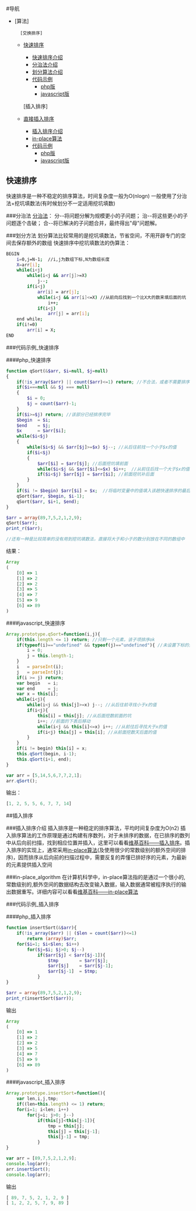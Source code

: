 #导航
- [算法]

    	[交换排序]
	- [快速排序](#快速排序)
		- [快速排序介绍](#快速排序)
		- [分治法介绍](#分治法)
		- [划分算法介绍](#划分方法)
		- [代码示例](#代码示例_快速排序)
			- [php版](#php_快速排序)
			- [javascript版](#javascript_快速排序)
			
    	[插入排序]
	- [直接插入排序](#插入排序)
		- [插入排序介绍](#插入排序介绍)
		- [in-place算法](#in-place_algorithm)
		- [代码示例](#代码示例_插入排序)
			- [php版](#php_插入排序)
			- [javascript版](#javascript_插入排序)


## 快速排序
快速排序是一种不稳定的排序算法，时间复杂度一般为O(nlogn)
一般使用了分治法+挖坑填数法(有时候划分不一定适用挖坑填数)

###分治法
[分治法](http://baike.baidu.com/link?url=0KLfXSDK6Nb4M3HKoVW0MIayqhoGzQ5-Bc8oVOEC7dUvp-BXfXf6WVZ6lYDnVItthTqJVbkeFoVwS19-08eixK)：
	分--将问题分解为规模更小的子问题；
	治--将这些更小的子问题逐个击破；
	合--将已解决的子问题合并，最终得出"母"问题解。

###划分方法
划分算法比较常用的是挖坑填数法，节省空间，不用开辟专门的空间去保存额外的数组
快速排序中挖坑填数法的伪算法：
``` bash
BEGIN
	i=0,j=N-1;  //i,j为数组下标,N为数组长度
	X=arr[i];
	while(i<j)
		while(i<j && arr[j]>=X)
			j--;
		if(i<j)
			arr[i] = arr[j];
			while(i<j && arr[i]<=X) //从前向后找到一个比X大的数来填后面的坑
				i++;
			if(i<j)
				arr[j] = arr[i];
	end while;
	if(i!=0)
		arr[i] = X;
END
```

###代码示例_快速排序

####php_快速排序
```php
function qSort(&$arr, $i=null, $j=null)
{
	if(!is_array($arr) || count($arr)<=1) return; //不合法，或者不需要排序
	if($i===null && $j === null)
	{
		$i = 0;
		$j = count($arr)-1;
	}
	if($i>=$j) return; //该部分已经排序完毕
	$begin 	= $i;
	$end 	= $j;
	$x 		= $arr[$i];
	while($i<$j)
	{
		while($i<$j && $arr[$j]>=$x) $j--; //从后往前找一个小于$x的值
		if($i<$j)
		{
			$arr[$i] = $arr[$j]; //后面挖坑填前面
			while($i<$j && $arr[$i]<=$x) $i++;  //从前往后找一个大于$x的值
			if($i<$j) $arr[$j] = $arr[$i]; //前面挖坑补后面
		}
	}
	if($i != $begin) $arr[$i] = $x;  //将临时变量中的值填入该趟快速排序的最后一个坑
	qSort($arr, $begin, $i-1);
	qSort($arr, $i+1, $end);
}

$arr = array(89,7,5,2,1,2,9);
qSort($arr);
print_r($arr);

//还有一种是比较简单的没有用到挖坑填数法，直接将大于和小于的数分别放在不同的数组中
```
结果：
```javascript
Array
(
    [0] => 1
    [1] => 2
    [2] => 2
    [3] => 5
    [4] => 7
    [5] => 9
    [6] => 89
)
```

####javascript_快速排序
```javascript
Array.prototype.qSort=function(i,j){
	if(this.length <= 1) return; //只剩一个元素，该子项排序ok
	if(typeof(i)=="undefined" && typeof(j)=="undefined"){ //未设置下标的开始和结尾，初始赋值
		i = 0;
		j = this.length-1;
	}
	i 	= parseInt(i);
	j	= parseInt(j);
	if(i >= j) return;
	var begin 	= i;
	var end 	= j;
	var x = this[i];
	while(i<j){
		while(i<j && this[j]>=x) j--; //从后往前寻找小于x的值
		if(i<j){
			this[i] = this[j]; //从后面挖数前面的坑
			i++; //前面的下表后移动
			while(i<j && this[i]<=x) i++; //从前往后寻找大于x的值
			if(i<j) this[j] = this[i]; //从前面挖数天后面的值
		}
	}
	if(i != begin) this[i] = x;
	this.qSort(begin, i-1);
	this.qSort(i+1, end);
}

var arr = [5,14,5,6,7,7,2,1];
arr.qSort();
```
输出：
```javascript
[1, 2, 5, 5, 6, 7, 7, 14]
```

##插入排序

###插入排序介绍
插入排序是一种稳定的排序算法，平均时间复杂度为O(n2)
插入排序算法的工作原理是通过构建有序数列，对于未排序的数据，在已排序的数列中从后向前扫描，找到相应位置并插入，这里可以看看[维基百科——插入排序](#http://zh.wikipedia.org/wiki/%E6%8F%92%E5%85%A5%E6%8E%92%E5%BA%8F)。插入排序的实现上，通常采用[in-place算法](http://en.wikipedia.org/wiki/In-place_algorithm)(及使用很少的常数级别的额外空间的排序)，因而排序从后向前的扫描过程中，需要反复的弄懂已排好序的元素，为最新的元素提供插入空间

###in-place_algorithm
在计算机科学中，in-place算法指的是通过一个很小的,常数级别的,额外空间的数据结构去改变输入数据，输入数据通常被程序执行的输出数据重写。详细内容可以看看[维基百科——in-place算法](#http://en.wikipedia.org/wiki/In-place_algorithm)

###代码示例_插入排序

####php_插入排序
```php
function insertSort(&$arr){
	if(!is_array($arr) || ($len = count($arr))<=1)
		return (array)$arr;
	for($i=1; $i<$len; $i++)
		for($j=$i; $j>0; $j--)
			if($arr[$j] < $arr[$j-1]){
				$tmp 		= $arr[$j];
				$arr[$j] 	= $arr[$j-1];
				$arr[$j-1] 	= $tmp;
			}
}

$arr = array(89,7,5,2,1,2,9);
print_r(insertSort($arr));
```
输出
```javascript
Array
(
    [0] => 1
    [1] => 2
    [2] => 2
    [3] => 5
    [4] => 7
    [5] => 9
    [6] => 89
)
```

####javascript_插入排序
```javascript
Array.prototype.insertSort=function(){
	var len,i,j,tmp;
	if((len=this.length) <= 1) return;
	for(i=1; i<len; i++)
		for(j=i; j>0; j--)
			if(this[j]<this[j-1]){
				tmp = this[j];
				this[j] = this[j-1];
				this[j-1] = tmp;
			}
}

var arr = [89,7,5,2,1,2,9];
console.log(arr);
arr.insertSort();
console.log(arr);
```
输出
```javascript
[ 89, 7, 5, 2, 1, 2, 9 ]
[ 1, 2, 2, 5, 7, 9, 89 ]
```
